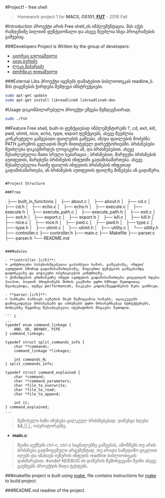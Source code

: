#Project1 - free shell
> Homework project 1 for **MACS, OS101, [FUT](http://freeuni.edu.ge)** - 2016 Fall

#Introduction
პროექტი არის Free shell_ის იმპლემენტაცია. მას აქვს რამდენიმე ბილთინ ფუნქციონალი და ასევე შეუძლია სხვა პროგრამების გაშვებაც.

###Developers
Project is Written by the group of developers:
- [გიორგი გულიაშვილი](https://github.com/dev1)
- [გივი ბერიძე](https://github.com/viceplayer)
- [ლუკა მაჭარაძე](https://github.com/lmach14)
- [თორნიკე ჟიჟიაშვილი](https://github.com/RS200MT)

###External Libs
პროექტი იყენებს დამატებით ბიბლიოთეკას readline_ს.
მის დაყენებას ჭირდება შემდეგი ინსტრუქციები.
```bash
sudo apt-get update
sudo apt-get install libreadline6 libreadline6-dev
```

#Usage
დაკომპილირებული პროექტი ეშვება შემდეგნაირად.
```bash
sudo ./fsh
```

##Feature
Free shell, built-in ფუნქციებად იმპლემენტირებს ?, cd, exit, kill, pwd, ulimit, nice, echo, type, export ფუნქციებს, ასევე შეუძლია კონკრეტული გაშვებადი ფაილების გაშვება, ან/და ფაილების მოძებნა PATH გარემოს ცვლადის მიერ მითიტებულ დირექტორიებში. ბრძანებები შეიძლება დაკავშირდეს ლოგიკური ან, და ბრძანებებით. ასევე შესაძლებელია მათი სრული სეპარაცია ; ბრძანებით, მარჯვენა ბრძანების აუთფუთის, მარცხენა ბრძანების ინფუთში გადამისამართება.
ასევე შესაძლებელია რაიმე ფაილის ინფუთის ბრძანების ინფუთად გადამისამართება, ან ბრძანების აუთფუთის ფაილზე მიწეპება ან გადაწერა.

```

#Project Structure

###Tree
```
.
├── built_in_functions
│   ├── about.c
│   ├── about.h
│   ├── cd.c
│   ├── cd.h
│   ├── echo.c
│   ├── echo.h
│   ├── execute.c
│   ├── execute.h
│   ├── execute_path.c
│   ├── execute_path.h
│   ├── exit.c
│   ├── exit.h
│   ├── export.c
│   ├── export.h
│   ├── kill.c
│   ├── kill.h
│   ├── nice.c
│   ├── nice.h
│   ├── pwd.c
│   ├── pwd.h
│   ├── type.c
│   ├── type.h
│   ├── ulimit.c
│   ├── ulimit.h
│   ├── utility.c
│   └── utility.h
├── controller.c
├── controller.h
├── main.c
├── Makefile
├── parser.c
├── parser.h
└── README.md
```

###Modules

- **controller.[c/h]**:
> კონტროლერი პასუხისმგებელია გაპარსული ხაზის, გაშვებაზე, ინფუთ/აუთფუთის სწორად გადამისამართებაზე, ზოგიერთი ფუნქციის გაშვებამდე დაფორკვაზე და ლოგიკური ოპერაციების კონტროლზე.
> ქომანდების ერთმანეთზე ინფუთ აუთფუთის გადამისამართება ყოველთვის ხდება პაიპით. ბილთინ პროგრამებს შორის კავშირი უფრო სწრაფი მეთოდითაც შეიძლებოდა, თუმცა performanceს, ნაკლები კოდის/შეცდომების წერა ვარჩიეთ. 

- **parser.[c/h]**:
> პარსერი პარსავს იუზერის მიერ შემოყვანილ ხაზებს, აცალკევებს დამოუკიდებელ ბრძანებებს და აბრუნებს უფრო მოსახერხებელ სტრუქტურებს, რომლებზე წვდომაც შესაძლებელია იტერატორის მსგავსი მეთოდით.

``` C
...
typedef enum command_linkage {
    AND, OR, ANYWAY, PIPE
} command_linkage;

typedef struct split_commands_info {
    char **commands;
    command_linkage *linkages;

    int commands_N;
} split_commands_info;

typedef struct command_explained {
    char *command;
    char **command_parameters;
    char *file_to_overwrite;
    char *file_to_read;
    char *file_to_append;

    int it;
} command_explained;
...
```
>შემოსული ხაზი იჩეხება ცალკეულ ბრძანებებად. დაჩეხვა ხდება &&,||,|,; ოპერატორებზე.

- **main.c**:
> მეინი აუქმებს ctrl-c, ctrl-z სიგნალებზე გაშვებას, ამოწმებს თუ არის ბრძანება გადმოცემული არგუმენტად, თუ არადა სამუდამო ციკლით იღებს და ინახავს იუზერის ინფუთს readline ბიბლიოთეკის დახმარებით. #undef NDEBUG ის დაწერის შემთხვევაში მეინი ასევე გაუშვებს პროექტის შიდა ტესტებს.

###makefile
project is built using [make](http://www.gnu.org/software/make/manual/make.html),
file contains instructions for [make](http://www.gnu.org/software/make/manual/make.html)
to build project.

###README.md
readme of the project.
